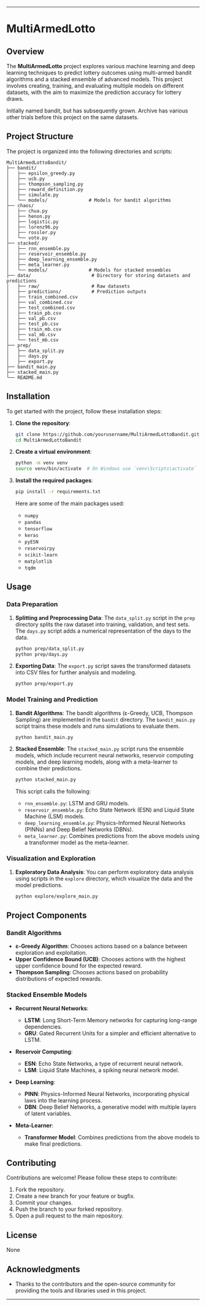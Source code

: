 ---

# MultiArmedLotto

## Overview

The **MultiArmedLotto** project explores various machine learning and deep learning techniques to predict lottery outcomes using multi-armed bandit algorithms and a stacked ensemble of advanced models. This project involves creating, training, and evaluating multiple models on different datasets, with the aim to maximize the prediction accuracy for lottery draws.

Initially named bandit, but has subsequently grown. Archive has various other trials before this project on the same datasets.

## Project Structure

The project is organized into the following directories and scripts:

```
MultiArmedLottoBandit/
├── bandit/
│   ├── epsilon_greedy.py
│   ├── ucb.py
│   ├── thompson_sampling.py
│   ├── reward_definition.py
│   ├── simulate.py
│   └── models/               # Models for bandit algorithms
├── chaos/
│   ├── chua.py
│   ├── henon.py
│   ├── logistic.py
│   ├── lorenz96.py
│   ├── rossler.py
│   └── vote.py
├── stacked/
│   ├── rnn_ensemble.py
│   ├── reservoir_ensemble.py
│   ├── deep_learning_ensemble.py
│   ├── meta_learner.py
│   └── models/               # Models for stacked ensembles
├── data/                      # Directory for storing datasets and predictions
│   ├── raw/                   # Raw datasets
│   ├── predictions/           # Prediction outputs
│   ├── train_combined.csv
│   ├── val_combined.csv
│   ├── test_combined.csv
│   ├── train_pb.csv
│   ├── val_pb.csv
│   ├── test_pb.csv
│   ├── train_mb.csv
│   ├── val_mb.csv
│   └── test_mb.csv
├── prep/
│   ├── data_split.py
│   ├── days.py
│   ├── export.py
├── bandit_main.py
├── stacked_main.py
└── README.md
```

## Installation

To get started with the project, follow these installation steps:

1. **Clone the repository**:
   ```bash
   git clone https://github.com/yourusername/MultiArmedLottoBandit.git
   cd MultiArmedLottoBandit
   ```

2. **Create a virtual environment**:
   ```bash
   python -m venv venv
   source venv/bin/activate  # On Windows use `venv\Scripts\activate`
   ```

3. **Install the required packages**:
   ```bash
   pip install -r requirements.txt
   ```

   Here are some of the main packages used:
   - `numpy`
   - `pandas`
   - `tensorflow`
   - `keras`
   - `pyESN`
   - `reservoirpy`
   - `scikit-learn`
   - `matplotlib`
   - `tqdm`

## Usage

### Data Preparation

1. **Splitting and Preprocessing Data**:
   The `data_split.py` script in the `prep` directory splits the raw dataset into training, validation, and test sets. The `days.py` script adds a numerical representation of the days to the data.

   ```bash
   python prep/data_split.py
   python prep/days.py
   ```

2. **Exporting Data**:
   The `export.py` script saves the transformed datasets into CSV files for further analysis and modeling.

   ```bash
   python prep/export.py
   ```

### Model Training and Prediction

1. **Bandit Algorithms**:
   The bandit algorithms (ε-Greedy, UCB, Thompson Sampling) are implemented in the `bandit` directory. The `bandit_main.py` script trains these models and runs simulations to evaluate them.

   ```bash
   python bandit_main.py
   ```

2. **Stacked Ensemble**:
   The `stacked_main.py` script runs the ensemble models, which include recurrent neural networks, reservoir computing models, and deep learning models, along with a meta-learner to combine their predictions.

   ```bash
   python stacked_main.py
   ```

   This script calls the following:
   - `rnn_ensemble.py`: LSTM and GRU models.
   - `reservoir_ensemble.py`: Echo State Network (ESN) and Liquid State Machine (LSM) models.
   - `deep_learning_ensemble.py`: Physics-Informed Neural Networks (PINNs) and Deep Belief Networks (DBNs).
   - `meta_learner.py`: Combines predictions from the above models using a transformer model as the meta-learner.

### Visualization and Exploration

1. **Exploratory Data Analysis**:
   You can perform exploratory data analysis using scripts in the `explore` directory, which visualize the data and the model predictions.

   ```bash
   python explore/explore_main.py
   ```

## Project Components

### Bandit Algorithms

- **ε-Greedy Algorithm**: Chooses actions based on a balance between exploration and exploitation.
- **Upper Confidence Bound (UCB)**: Chooses actions with the highest upper confidence bound for the expected reward.
- **Thompson Sampling**: Chooses actions based on probability distributions of expected rewards.

### Stacked Ensemble Models

- **Recurrent Neural Networks**:
  - **LSTM**: Long Short-Term Memory networks for capturing long-range dependencies.
  - **GRU**: Gated Recurrent Units for a simpler and efficient alternative to LSTM.

- **Reservoir Computing**:
  - **ESN**: Echo State Networks, a type of recurrent neural network.
  - **LSM**: Liquid State Machines, a spiking neural network model.

- **Deep Learning**:
  - **PINN**: Physics-Informed Neural Networks, incorporating physical laws into the learning process.
  - **DBN**: Deep Belief Networks, a generative model with multiple layers of latent variables.

- **Meta-Learner**:
  - **Transformer Model**: Combines predictions from the above models to make final predictions.

## Contributing

Contributions are welcome! Please follow these steps to contribute:

1. Fork the repository.
2. Create a new branch for your feature or bugfix.
3. Commit your changes.
4. Push the branch to your forked repository.
5. Open a pull request to the main repository.

## License

None

## Acknowledgments

- Thanks to the contributors and the open-source community for providing the tools and libraries used in this project.

---
